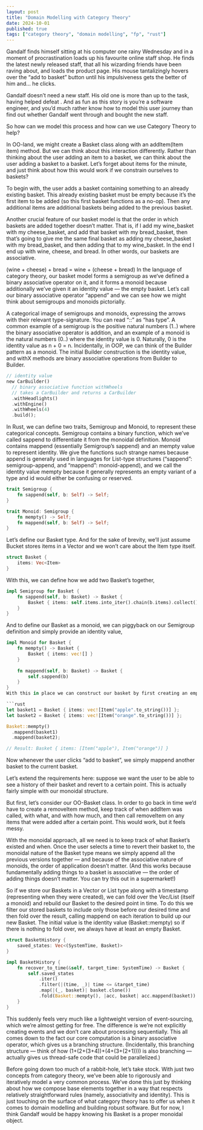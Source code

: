 ```yaml
---
layout: post
title: "Domain Modelling with Category Theory"
date: 2024-10-01
published: true
tags: ["category theory", "domain modelling", "fp", "rust"]
---
```


Gandalf finds himself sitting at his computer one rainy Wednesday and in a moment of procrastination loads up his favourite online staff shop. He finds the latest newly released staff, that all his wizarding friends have been raving about, and loads the product page. His mouse tantalizingly hovers over the “add to basket” button until his impulsiveness gets the better of him and… he clicks.

Gandalf doesn’t need a new staff. His old one is more than up to the task, having helped defeat <spoiler>. And as fun as this story is you’re a software engineer, and you’d much rather know how to model this user journey than find out whether Gandalf went through and bought the new staff.

So how can we model this process and how can we use Category Theory to help?

In OO-land, we might create a Basket class along with an addItem(Item item) method. But we can think about this interaction differently. Rather than thinking about the user adding an item to a basket, we can think about the user adding a basket to a basket. Let’s forget about items for the minute, and just think about how this would work if we constrain ourselves to baskets?

To begin with, the user adds a basket containing something to an already existing basket. This already existing basket must be empty because it’s the first item to be added (so this first basket functions as a no-op). Then any additional items are additional baskets being added to the previous basket.

Another crucial feature of our basket model is that the order in which baskets are added together doesn’t matter. That is, if I add my wine_basket with my cheese_basket, and add that basket with my bread_basket, then that’s going to give me the same final basket as adding my cheese_basket with my bread_basket, and then adding that to my wine_basket. In the end I end up with wine, cheese, and bread. In other words, our baskets are associative.

(wine + cheese) + bread = wine + (cheese + bread)
In the language of category theory, our basket model forms a semigroup as we‘ve defined a binary associative operator on it, and it forms a monoid because additionally we’ve given it an identity value — the empty basket. Let’s call our binary associative operator “append” and we can see how we might think about semigroups and monoids pictorially.

A categorical image of semigroups and monoids, expressing the arrows with their relevant type-signature. You can read “::” as “has type”.
A common example of a semigroup is the positive natural numbers (1..) where the binary associative operator is addition, and an example of a monoid is the natural numbers (0..) where the identity value is 0. Naturally, 0 is the identity value as n + 0 = n. Incidentally, in OOP, we can think of the Builder pattern as a monoid. The initial Builder construction is the identity value, and withX methods are binary associative operations from Builder to Builder.

```rust
// identity value
new CarBuilder()
  // binary associative function withWheels
  // takes a CarBuilder and returns a CarBuilder
  .withHeadlights()
  .withEngine()
  .withWheels(4)
  .build();
```

In Rust, we can define two traits, Semigroup and Monoid, to represent these categorical concepts. Semigroup contains a binary function, which we’ve called sappend to differentiate it from the monoidal definition. Monoid contains mappend (essentially Semigroup’s sappend) and an mempty value to represent identity. We give the functions such strange names because append is generally used in languages for List-type structures (“sappend”: semigroup-append, and “mappend”: monoid-append), and we call the identity value mempty because it generally represents an empty variant of a type and id would either be confusing or reserved.

```rust
trait Semigroup {
    fn sappend(self, b: Self) -> Self;
}

trait Monoid: Semigroup {
    fn mempty() -> Self;
    fn mappend(self, b: Self) -> Self;
}
```

Let’s define our Basket type. And for the sake of brevity, we’ll just assume Bucket stores items in a Vector and we won’t care about the Item type itself.

```rust
struct Basket {
    items: Vec<Item>
}
```

With this, we can define how we add two Basket’s together,

```rust
impl Semigroup for Basket {
    fn sappend(self, b: Basket) -> Basket {
        Basket { items: self.items.into_iter().chain(b.items).collect() }
    }
}
```

And to define our Basket as a monoid, we can piggyback on our Semigroup definition and simply provide an identity value,

```rust
impl Monoid for Basket {
    fn mempty() -> Basket {
        Basket { items: vec![] }
    }
    
    fn mappend(self, b: Basket) -> Basket {
        self.sappend(b)
    }
}
With this in place we can construct our basket by first creating an empty basket and then adding additional baskets.

```rust
let basket1 = Basket { items: vec![Item("apple".to_string())] };
let basket2 = Basket { items: vec![Item("orange".to_string())] };

Basket::mempty()
  .mappend(basket1)
  .mappend(basket2);

// Result: Basket { items: [Item("apple"), Item("orange")] }
```

Now whenever the user clicks “add to basket”, we simply mappend another basket to the current basket.

Let’s extend the requirements here: suppose we want the user to be able to see a history of their basket and revert to a certain point. This is actually fairly simple with our monoidal structure.

But first, let’s consider our OO-Basket class. In order to go back in time we’d have to create a removeItem method, keep track of when addItem was called, with what, and with how much, and then call removeItem on any items that were added after a certain point. This would work, but it feels messy.

With the monoidal approach, all we need is to keep track of what Basket’s existed and when. Once the user selects a time to revert their basket to, the monoidal nature of the Basket type means we simply append all the previous versions together — and because of the associative nature of monoids, the order of application doesn’t matter. (And this works because fundamentally adding things to a basket is associative — the order of adding things doesn’t matter. You can try this out in a supermarket!)

So if we store our Baskets in a Vector or List type along with a timestamp (representing when they were created), we can fold over the Vec/List (itself a monoid) and rebuild our Basket to the desired point in time. To do this we filter our stored baskets to include only those before our desired time and then fold over the result, calling mappend on each iteration to build up our new Basket. The initial value is the identity value (Basket::mempty) so if there is nothing to fold over, we always have at least an empty Basket.

```rust
struct BasketHistory {
    saved_states: Vec<(SystemTime, Basket)>
}

impl BasketHistory {
    fn recover_to_time(&self, target_time: SystemTime) -> Basket {
        self.saved_states
            .iter()
            .filter(|(time, _)| time <= &target_time)
            .map(|(_, basket)| basket.clone())
            .fold(Basket::mempty(), |acc, basket| acc.mappend(basket))
    }
}
```

This suddenly feels very much like a lightweight version of event-sourcing, which we’re almost getting for free. The difference is we’re not explicitly creating events and we don’t care about processing sequentially. This all comes down to the fact our core computation is a binary associative operator, which gives us a branching structure. (Incidentally, this branching structure — think of how (1+(2+(3+4))+(4+(3+(2+1)))) is also branching — actually gives us thread-safe code that could be parallelized.)

Before going down too much of a rabbit-hole, let’s take stock. With just two concepts from category theory, we’ve been able to rigorously and iteratively model a very common process. We’ve done this just by thinking about how we compose base elements together in a way that respects relatively straightforward rules (namely, associativity and identity). This is just touching on the surface of what category theory has to offer us when it comes to domain modelling and building robust software. But for now, I think Gandalf would be happy knowing his Basket is a proper monoidal object.
